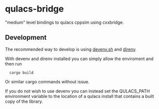 # qulacs-bridge

"medium" level bindings to qulacs cppsim using cxxbridge.

## Development

The recommended way to develop is using [devenv.sh](https://devenv.sh/) and [direnv](https://direnv.net/).

With devenv and direnv installed you can simply allow the enviroment and then run

```
  cargo build
```

Or similar cargo commands without issue.

If you do not wish to use devenv you can instead set the QULACS_PATH environment variable to the
location of a qulacs install that contains a built copy of the library.
